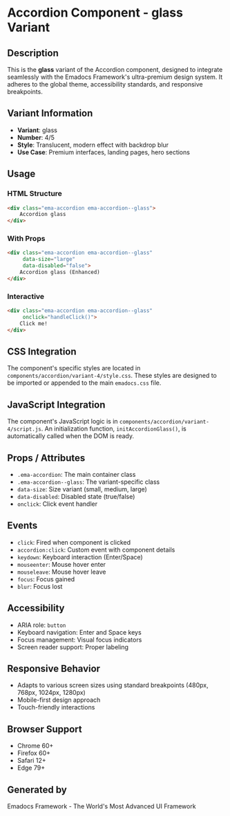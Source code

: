 # Accordion Component - glass Variant

## Description
This is the **glass** variant of the Accordion component, designed to integrate seamlessly with the Emadocs Framework's ultra-premium design system. It adheres to the global theme, accessibility standards, and responsive breakpoints.

## Variant Information
- **Variant**: glass
- **Number**: 4/5
- **Style**: Translucent, modern effect with backdrop blur
- **Use Case**: Premium interfaces, landing pages, hero sections

## Usage

### HTML Structure
```html
<div class="ema-accordion ema-accordion--glass">
    Accordion glass
</div>
```

### With Props
```html
<div class="ema-accordion ema-accordion--glass" 
     data-size="large" 
     data-disabled="false">
    Accordion glass (Enhanced)
</div>
```

### Interactive
```html
<div class="ema-accordion ema-accordion--glass" 
     onclick="handleClick()">
    Click me!
</div>
```

## CSS Integration
The component's specific styles are located in `components/accordion/variant-4/style.css`. These styles are designed to be imported or appended to the main `emadocs.css` file.

## JavaScript Integration
The component's JavaScript logic is in `components/accordion/variant-4/script.js`. An initialization function, `initAccordionGlass()`, is automatically called when the DOM is ready.

## Props / Attributes
- `.ema-accordion`: The main container class
- `.ema-accordion--glass`: The variant-specific class
- `data-size`: Size variant (small, medium, large)
- `data-disabled`: Disabled state (true/false)
- `onclick`: Click event handler

## Events
- `click`: Fired when component is clicked
- `accordion:click`: Custom event with component details
- `keydown`: Keyboard interaction (Enter/Space)
- `mouseenter`: Mouse hover enter
- `mouseleave`: Mouse hover leave
- `focus`: Focus gained
- `blur`: Focus lost

## Accessibility
- ARIA role: `button`
- Keyboard navigation: Enter and Space keys
- Focus management: Visual focus indicators
- Screen reader support: Proper labeling

## Responsive Behavior
- Adapts to various screen sizes using standard breakpoints (480px, 768px, 1024px, 1280px)
- Mobile-first design approach
- Touch-friendly interactions

## Browser Support
- Chrome 60+
- Firefox 60+
- Safari 12+
- Edge 79+

## Generated by
Emadocs Framework - The World's Most Advanced UI Framework
